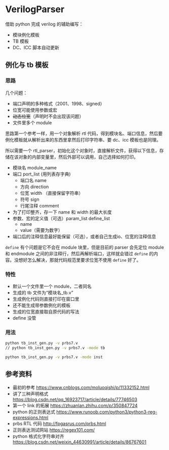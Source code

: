 # VerilogParser

借助 python 完成 verilog 的辅助编写：

- 模块例化模板
- TB 模板
- DC、ICC 脚本自动更新

## 例化与 tb 模板

### 思路

几个问题：

- 端口声明的多种格式（2001、1998、signed）
- 位宽可能使用参数或宏
- ~~动态位宽~~（声明时不会出现该问题）
- 文件里多个 module

思路第一个参考一样，用一个对象解析 rtl 代码，得到模块名、端口信息，然后要例化模板就从解析出来的东西里拿然后打印字符串、要 dc、icc 模板也是同理。

所以需要一个 rtl_parser，初始化这个对象时，直接解析文件，获得以下信息，存储在该对象的内部变量里，然后外部可以调用，自己选择如何打印。

- 模块名 module_name
- 端口 port_list (用列表存字典)
  - 端口名 name
  - 方向 direction
  - 位宽 width （直接保留字符串）
  - 符号 sign
  - 行尾注释 comment
- 为了打印整齐，存一下 name 和 width 的最大长度
- 参数、宏的定义值（可选）param_list define_list
  - name
  - value（需要为数字）
- 端口后的注释信息最好能保留（可选），或者自己生成io、位宽的注释信息

```define``` 有个问题是它不会在 module 块里，但是目前的 parser 会先定位 module 和 endmodule 之间的非注释行，然后再解析端口，这样就会错过 ```define``` 的内容。没想好怎么解决，那就代码规范里要求位宽不使用 ```define``` 好了。

### 特性

- 默认一个文件里一个 module，二者同名
- 生成的 tb 文件为“模块名_tb.v”
- 生成例化代码则直接打印在窗口里
- 还不能生成带参数例化的模板
- 生成的位宽直接取自原代码的写法
- define 没管

### 用法

```bash
python tb_inst_gen.py -v prbs7.v
// python tb_inst_gen.py -v prbs7.v -mode tb

python tb_inst_gen.py -v prbs7.v -mode inst
```

## 参考资料

- 最初的参考 <https://www.cnblogs.com/moluoqishi/p/11332152.html>
- 讲了三种声明格式 <https://blog.csdn.net/qq_16923717/article/details/77746503>
- 第一个 link 的拓展 <https://zhuanlan.zhihu.com/p/350847724>
- python 的正则表达式 <https://www.runoob.com/python3/python3-reg-expressions.html>
- prbs RTL 代码 <http://fpgasrus.com/prbs.html>
- 正则表达测试网站 <https://regex101.com/>
- python 格式化字符串对齐 <https://blog.csdn.net/weixin_44630991/article/details/86767601>